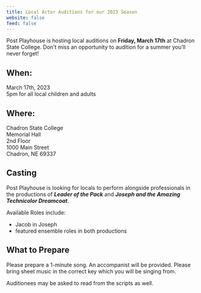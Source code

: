 ```yaml
---
title: Local Actor Auditions for our 2023 Season
website: false
feed: false
---
```


Post Playhouse is hosting local auditions on **Friday, March 17th** at Chadron State College. Don’t miss an opportunity to audition for a summer you’ll never forget!

## When:

March 17th, 2023  
5pm for all local children and adults

## Where:

Chadron State College  
Memorial Hall  
2nd Floor  
1000 Main Street  
Chadron, NE 69337

## Casting

Post Playhouse is looking for locals to perform alongside professionals in the productions of **_Leader of the Pack_** and **_Joseph and the Amazing Technicolor Dreamcoat_**.

Available Roles include:

- Jacob in Joseph
- featured ensemble roles in both productions

## What to Prepare

Please prepare a 1-minute song. An accompanist will be provided. Please bring sheet music in the correct key which you will be singing from.

Auditionees may be asked to read from the scripts as well.
